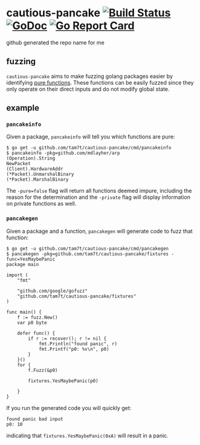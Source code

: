 # cautious-pancake [![Build Status](https://travis-ci.org/tam7t/cautious-pancake.svg?branch=master)](https://travis-ci.org/tam7t/cautious-pancake) [![GoDoc](https://godoc.org/github.com/tam7t/cautious-pancake?status.svg)](https://godoc.org/github.com/tam7t/cautious-pancake) [![Go Report Card](https://goreportcard.com/badge/github.com/tam7t/cautious-pancake)](https://goreportcard.com/report/github.com/tam7t/cautious-pancake)
github generated the repo name for me

## fuzzing
`cautious-pancake` aims to make fuzzing golang packages easier by identifying
[pure functions](https://en.wikipedia.org/wiki/Pure_function). These functions
can be easily fuzzed since they only operate on their direct inputs and do not
modify global state.

## example

### `pancakeinfo`
Given a package, `pancakeinfo` will tell you which functions are pure:

```
$ go get -u github.com/tam7t/cautious-pancake/cmd/pancakeinfo
$ pancakeinfo -pkg=github.com/mdlayher/arp
(Operation).String
NewPacket
(Client).HardwareAddr
(*Packet).UnmarshalBinary
(*Packet).MarshalBinary
```

The `-pure=false` flag will return all functions deemed impure, including
the reason for the determination and the `-private` flag will display
information on private functions as well.

### `pancakegen`
Given a package and a function, `pancakegen` will generate code to fuzz that
function:

```
$ go get -u github.com/tam7t/cautious-pancake/cmd/pancakegen
$ pancakegen -pkg=github.com/tam7t/cautious-pancake/fixtures -func=YesMaybePanic
package main

import (
	"fmt"

	"github.com/google/gofuzz"
	"github.com/tam7t/cautious-pancake/fixtures"
)

func main() {
	f := fuzz.New()
	var p0 byte

	defer func() {
		if r := recover(); r != nil {
			fmt.Println("found panic", r)
			fmt.Printf("p0: %v\n", p0)
		}
	}()
	for {
		f.Fuzz(&p0)

		fixtures.YesMaybePanic(p0)

	}
}
```

If you run the generated code you will quickly get:
```
found panic bad input
p0: 10
```
indicating that `fixtures.YesMaybePanic(0xA)` will result in a panic.
